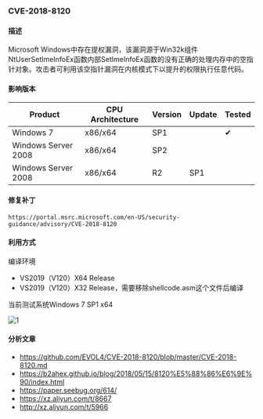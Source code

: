 ### CVE-2018-8120

#### 描述

Microsoft Windows中存在提权漏洞，该漏洞源于Win32k组件NtUserSetImeInfoEx函数内部SetImeInfoEx函数的没有正确的处理内存中的空指针对象。攻击者可利用该空指针漏洞在内核模式下以提升的权限执行任意代码。

#### 影响版本

| Product             | CPU Architecture | Version | Update | Tested             |
| ------------------- | ---------------- | ------- | ------ | ------------------ |
| Windows 7           | x86/x64          | SP1     |        | &#10004; |
| Windows Server 2008 | x86/x64          | SP2     |        |                    |
| Windows Server 2008 | x86/x64          | R2      | SP1    |                    |

#### 修复补丁

```
https://portal.msrc.microsoft.com/en-US/security-guidance/advisory/CVE-2018-8120
```

#### 利用方式

编译环境

- VS2019（V120）X64 Release
- VS2019（V120）X32 Release，需要移除shellcode.asm这个文件后编译

当前测试系统Windows 7 SP1 x64

![1](https://raw.github.com/Ascotbe/Image/master/Kernelhub/CVE-2018-8120_win7_x64.gif)

#### 分析文章
- https://github.com/EVOL4/CVE-2018-8120/blob/master/CVE-2018-8120.md
- https://b2ahex.github.io/blog/2018/05/15/8120%E5%88%86%E6%9E%90/index.html
- https://paper.seebug.org/614/
- https://xz.aliyun.com/t/8667
- http://xz.aliyun.com/t/5966